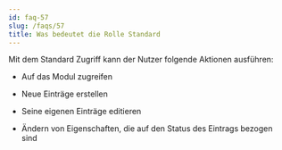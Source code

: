 ```yaml
---
id: faq-57
slug: /faqs/57
title: Was bedeutet die Rolle Standard
---
```

Mit dem Standard Zugriff kann der Nutzer folgende Aktionen ausführen:

*   Auf das Modul zugreifen

*   Neue Einträge erstellen

*   Seine eigenen Einträge editieren

*   Ändern von Eigenschaften, die auf den Status des Eintrags bezogen sind